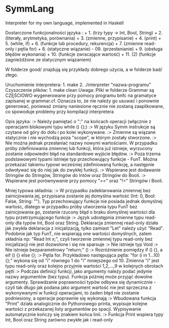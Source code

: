 # SymmLang
Interpreter for my own language, implemented in Haskell

Dostarczone funkcjonalności języka :
        + 1. (trzy typy -> Int, Bool, String)
        + 2. (literały, arytmetyka, porównania)
        + 3. (zmienne, przypisanie)
        + 4. (print)
        + 5. (while, if)
        + 6. (funkcje lub procedury, rekurencja)
        + 7. (zmienne read-only i pętla for)
        + 8. (statyczne wiązanie)
                - 09. (przesłanianie)
        + 9. (obsługa błędów wykonania)
        + 10. (funkcje zwracające wartość)
        + 11. (2) (funkcje zagnieżdżone ze statycznym wiązaniem)

W folderze good/ znajdują się przykłady dobrego użycia, a w folderze bad/ złego.

Uruchomienie interpretera:
    1. make
    2. ./interpreter "nazwa-programu"
Czyszczenie plików:
    1. make clean
Uwaga: Pliki w folderze Grammar są CZĘŚCIOWO wygenerowane przy pomocy programu bnfc na gramatyce zapisanej w grammar.cf. Oznacza to, że nie należy go usuwać i ponownie generować, ponieważ zmiany naniesione ręcznie nie zostaną zaaplikowane, co spowoduje problemy przy kompilacji interpretera

Opis języka:
:> Należy pamiętać o ";" na końcach operacji (włącznie z operacjami blokowymi typu while () {};)
:> W języku Symm instrukcje są czytane od góry do dołu i po kolei wykonywane.
:> Zmienne są wiązane statycznie i nie wychodzą poza "scope", w którym zostały stworzone.
:> Nie można jednak przesłaniać nazwy nowymi wartościami. W przypadku próby zdefiniowania zmiennej lub funkcji, która już istnieje, wyrzucony zostanie odpowiedni błąd na standardowe wyjście błędów.
:> Poza trzema podstawowymi typami istnieje typ przechowujący funkcje - FunT. Można przekazać takiemu typowi wcześniej zdefiniowaną funkcję, a następnie odwoływać się do niej jak do zwykłej funkcji.
:> Wspierane jest dodawanie Stringów do Stringów, Stringów do Intów oraz Stringów do Booli.
:> Wspierane jest porównywanie przy pomocy "==" oraz "!=" Stringów i Booli.

Mniej typowa składnia:
:> W przypadku zadeklarowania zmiennej bez zainicjowania jej, przypisana zostanie jej domyślna wartość (Int: 0, Bool: False, String: ""). Typ przechowujący funkcje nie posiada jednak domyślnej wartośc, dlatego w przypadku próby utworzenia typu FunT bez zainicjowania go, zostanie rzucony błąd o braku domyślnej wartości dla typu przetrzymującego funkcje
:> Język udostępnia zmienne typu read-only dla typów Int, Bool oraz String. Deklaracja zmiennej read-only działa jak zwykła deklaracja z inicjalizacją, tylko zamiast "Let" należy użyć "Read". Podobnie jak typ FunT, nie wspierają one wartości domyślnych, zatem składnia np: "Read Int x;", czyli tworzenie zmiennej typu read-only bez inicjalizacji nie jest dozwolone i się nie sparsuje
:> Nie istnieje typ Void
:> Nie istnieje bezparametrowy "return;" ()
:> Rozróżnienie pomiędzy if () {}, a eif () {} else {};
:> Pętla for. Przykładowo następująca pętla: "for (i in 1...10) {};" wykona się od "i" równego 1 do "i" mniejszego od 10. Zmienna "i" jest typu read-only oraz kolejno przyjmie wartości 1,2,...,9 w kolejnych obrotach pętli
:> Podczas definicji funkcji, jako argumenty należy podać jedynie nazwy argumentów (bez typu). Funkcja później może przyjąć dowolne argumenty. Sprawdzanie poprawności typów odbywa się dynamicznie - czyli tak długo jak podana jako argument wartość nie jest sprzeczna z wykonywanymi w funkcji operacjami, to żaden błąd nie zostanie podniesiony, a operacje poprawnie się wykonają
:> Wbudowana funkcja "Print" działa analogicznie do Pythonowego printa, wypisuje kolejne wartości z przekazanej listy argumentów po spacji. Wypisywanie automatycznie kończy się znakiem końca linii.
:> Funkcja Print wspiera typy Int, Bool oraz String zarówno zwykłe jak i read-only
